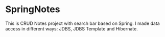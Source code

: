 # SpringNotes
This is CRUD Notes project with search bar based on Spring.
I made data access in different ways: JDBS, JDBS Template and Hibernate.
